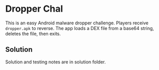 # Dropper Chal
This is an easy Android malware dropper challenge. Players receive `dropper.apk` to reverse. The app loads a DEX file from a base64 string, deletes the file, then exits. 


## Solution
Solution and testing notes are in solution folder.
